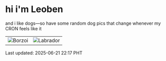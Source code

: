 # hi i'm Leoben

and i like dogs—so have some random dog pics that change whenever my CRON feels like it

|  |  |
|--------|----------|
| ![Borzoi](https://random-dog-vercel.vercel.app/api/random-borzoi?v=1750515456) | ![Labrador](https://random-dog-vercel.vercel.app/api/random-labrador?v=1750515456) |

Last updated: 2025-06-21 22:17 PHT
